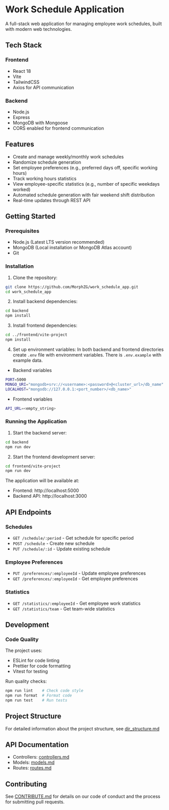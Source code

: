 # Work Schedule Application

A full-stack web application for managing employee work schedules, built with modern web technologies.

## Tech Stack

### Frontend
- React 18
- Vite
- TailwindCSS
- Axios for API communication

### Backend
- Node.js
- Express
- MongoDB with Mongoose
- CORS enabled for frontend communication

## Features

- Create and manage weekly/monthly work schedules
- Randomize schedule generation
- Set employee preferences (e.g., preferred days off, specific working hours)
- Track working hours statistics
- View employee-specific statistics (e.g., number of specific weekdays worked)
- Automated schedule generation with fair weekend shift distribution
- Real-time updates through REST API

## Getting Started

### Prerequisites
- Node.js (Latest LTS version recommended)
- MongoDB (Local installation or MongoDB Atlas account)
- Git

### Installation

1. Clone the repository:
```bash
git clone https://github.com/MorphZG/work_schedule_app.git
cd work_schedule_app
```

2. Install backend dependencies:
```bash
cd backend
npm install
```

3. Install frontend dependencies:
```bash
cd ../frontend/vite-project
npm install
```

4. Set up environment variables:
In both backend and frontend directories create `.env` file with environment variables. There is `.env.example` with example data.

  - Backend variables

```bash
PORT=5000
MONGO_URI="mongodb+srv://<username>:<password>@<cluster_url>/db_name"
LOCALHOST="mongodb://127.0.0.1:<port_number>/<db_name>"
```

  - Frontend variables

```bash
API_URL=<empty_string>
```

### Running the Application

1. Start the backend server:
```bash
cd backend
npm run dev
```

2. Start the frontend development server:
```bash
cd frontend/vite-project
npm run dev
```

The application will be available at:
- Frontend: http://localhost:5000
- Backend API: http://localhost:3000

## API Endpoints

### Schedules
- `GET /schedule/:period` - Get schedule for specific period
- `POST /schedule` - Create new schedule
- `PUT /schedule/:id` - Update existing schedule

### Employee Preferences
- `PUT /preferences/:employeeId` - Update employee preferences
- `GET /preferences/:employeeId` - Get employee preferences

### Statistics
- `GET /statistics/:employeeId` - Get employee work statistics
- `GET /statistics/team` - Get team-wide statistics

## Development

### Code Quality
The project uses:
- ESLint for code linting
- Prettier for code formatting
- Vitest for testing

Run quality checks:
```bash
npm run lint    # Check code style
npm run format  # Format code
npm run test    # Run tests
```

## Project Structure
For detailed information about the project structure, see [dir_structure.md](./dir_structure.md)

## API Documentation
- Controllers: [controllers.md](./controllers.md)
- Models: [models.md](./models.md)
- Routes: [routes.md](./routes.md)

## Contributing

See [CONTRIBUTE.md](./contribute.md) for details on our code of conduct and the process for submitting pull requests.
